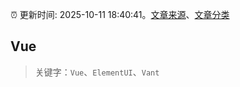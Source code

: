 :alarm_clock: 更新时间: 2025-10-11 18:40:41。[文章来源](/README.md)、[文章分类](/TAGS.md)

## Vue


> 关键字：`Vue`、`ElementUI`、`Vant`



